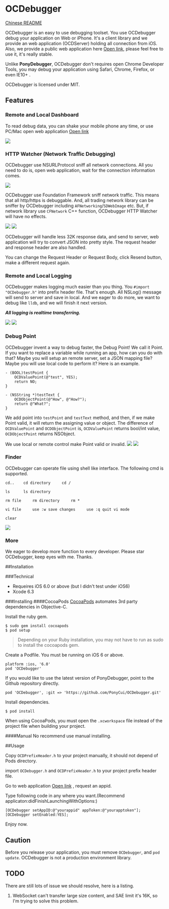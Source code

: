 # OCDebugger

[Chinese README](https://github.com/PonyCui/OCDebugger/wiki/%E4%B8%AD%E6%96%87%E6%8C%87%E5%BC%95)

OCDebugger is an easy to use debugging toolset. You use OCDebugger debug your application on Web or iPhone. It's a client library and we provide an web application (OCDServer) holding all connection from iOS. Also, we provide a public web application here [Open link](http://ocdebugger.sinaapp.com/dashboard/index.html?access=1,testToken), please feel free to use it, it's really stable.

Unlike **PonyDebugger**, OCDebugger don't requires open Chrome Developer Tools, you may debug your application using Safari, Chrome, Firefox, or even IE10+ .

OCDebugger is licensed under MIT.

## Features

### Remote and Local Dashboard

To read debug data, you can shake your mobile phone any time, or use PC/Mac open web application [Open link](http://ocdebugger.sinaapp.com/dashboard/index.html?access=1,testToken)

![](https://raw.githubusercontent.com/PonyCui/OCDebugger/master/README_Resources/0.png)

### HTTP Watcher (Network Traffic Debugging)
OCDebugger use NSURLProtocol sniff all network connections. All you need to do is, open web application, wait for the connection information comes.

![](https://raw.githubusercontent.com/PonyCui/OCDebugger/master/README_Resources/1.png)

OCDebugger use Foundation Framework sniff network traffic. This means that all http/https is debuggable.
And, all trading network library can be sniffer by OCDebugger including ```AFNetworking```/```SDWebImage``` etc. But, if network library use ```CFNetwork``` C++ function, OCDebugger HTTP Watcher will have no effects.

![](https://raw.githubusercontent.com/PonyCui/OCDebugger/master/README_Resources/2.png)
![](https://raw.githubusercontent.com/PonyCui/OCDebugger/master/README_Resources/3.png)

OCDebugger will handle less 32K response data, and send to server, web application will try to convert JSON into pretty style. The request header and response header are also handled.

You can change the Request Header or Request Body, click Resend button, make a different request again.

### Remote and Local Logging
OCDebugger makes logging much easier than you thing. You ```#import "OCDebugger.h"``` into prefix header file. That's enough. All NSLog() message will send to server and save in local.
And we eager to do more, we want to debug like ```lldb```, and we will finish it next version.

_**All logging is realtime transferring.**_

![](https://raw.githubusercontent.com/PonyCui/OCDebugger/master/README_Resources/4.png)
![](https://raw.githubusercontent.com/PonyCui/OCDebugger/master/README_Resources/5.png)

### Debug Point
OCDebugger invent a way to debug faster, the Debug Point! We call it Point.
If you want to replace a variable while running an app, how can you do with that? Maybe you will setup an remote server, set a JSON mapping file? Maybe you will use local code to perform it?
Here is an example.
```
- (BOOL)testPoint {
    OCDValuePoint(@"test", YES);
    return NO;
}

- (NSString *)testText {
    OCDObjectPoint(@"How", @"How?");
    return @"What?";
}
```
We add point into ```testPoint``` and ```testText``` method, and then, if we make Point valid, it will return the assigning value or object.
The difference of ```OCDValuePoint``` and ```OCDObjectPoint``` is, ```OCDValuePoint``` returns bool/int value, ```OCDObjectPoint``` returns NSObject.

We use local or remote control make Point valid or invalid.
![](https://raw.githubusercontent.com/PonyCui/OCDebugger/master/README_Resources/6.png)
![](https://raw.githubusercontent.com/PonyCui/OCDebugger/master/README_Resources/7.png)

### Finder
OCDebugger can operate file using shell like interface. The following cmd is supported.

```
cd..    cd directory     cd /

ls      ls directory

rm file     rm directory     rm *

vi file     use :w save changes     use :q quit vi mode

clear
```

![](https://raw.githubusercontent.com/PonyCui/OCDebugger/master/README_Resources/8.png)

### More
We eager to develop more function to every developer. Please star OCDebugger, keep eyes with me. Thanks.

##Installation

###Technical
* Requeires iOS 6.0 or above (but I didn't test under iOS6)
* Xcode 6.3

###Installing
####CocoaPods
[CocoaPods](http://cocoapods.org/) automates 3rd party dependencies in
Objective-C.

Install the ruby gem.

    $ sudo gem install cocoapods
    $ pod setup

> Depending on your Ruby installation, you may not have to run as sudo to
> install the cocoapods gem.

Create a Podfile. You must be running on iOS 6 or above.

    platform :ios, '6.0'
    pod 'OCDebugger'

If you would like to use the latest version of PonyDebugger, point to the Github
repository directly.

    pod 'OCDebugger', :git => 'https://github.com/PonyCui/OCDebugger.git'

Install dependencies.

    $ pod install

When using CocoaPods, you must open the `.xcworkspace` file instead of the
project file when building your project.

####Manual
No recommend use manual installing.

##Usage

Copy ```OCDPrefixHeader.h``` to your project manually, it should not depend of Pods directory.

import ```OCDebugger.h``` and ```OCDPrefixHeader.h``` to your project prefix header file.

Go to web application [Open link](http://ocdebugger.sinaapp.com/dashboard/index.html?access=1,testToken) , request an appid.

Type following code in any where you want.(Recommend applicaton:didFinishLaunchingWithOptions:)
```
[OCDebugger setAppID:@"yourappid" appToken:@"yourapptoken"];
[OCDebugger setEnabled:YES];
```

Enjoy now.

## Caution

Before you release your application, you must remove ```OCDebugger```, and ```pod update```.
OCDebugger is not a production environment library.

## TODO

There are still lots of issue we should resolve, here is a listing.
1. WebSocket can't transfer large size content, and SAE limit it's 16K, so I'm trying to solve this problem.
